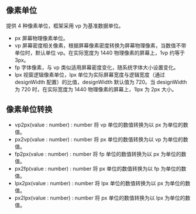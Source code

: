 ## 像素单位

提供 4 种像素单位，框架采用 vp 为基准数据单位。

-   px 屏幕物理像素单位。
-   vp 屏幕密度相关像素，根据屏幕像素密度转换为屏幕物理像素，当数值不带单位时，默认单位 vp。在实际宽度为 1440 物理像素的屏幕上，1vp 约等于 3px。
-   fp 字体像素，与 vp 类似适用屏幕密度变化，随系统字体大小设置变化。
-   lpx 视窗逻辑像素单位，lpx 单位为实际屏幕宽度与逻辑宽度（通过 designWidth 配置）的比值，designWidth 默认值为 720。当 designWidth 为 720 时，在实际宽度为 1440 物理像素的屏幕上，1lpx 为 2px 大小。

## 像素单位转换

-   vp2px(value : number) : number 将 vp 单位的数值转换为以 px 为单位的数值。
-   px2vp(value : number) : number 将 px 单位的数值转换为以 vp 为单位的数值。
-   fp2px(value : number) : number 将 fp 单位的数值转换为以 px 为单位的数值。
-   px2fp(value : number) : number 将 px 单位的数值转换为以 fp 为单位的数值。
-   lpx2px(value : number) : number 将 lpx 单位的数值转换为以 px 为单位的数值。
-   px2lpx(value : number) : number 将 px 单位的数值转换为以 lpx 为单位的数值。
